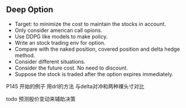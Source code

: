 ## Deep Option

- Target: to minimize the cost to maintain the stocks in account.
- Only consider american call opions.
- Use DDPG like models to make policy.
- Write an stock trading env for option.
- Compare with the naked position, covered position and delta hedge method.
- Consider different situations. 
- Consider the future cost. No need to discount.
- Suppose the stock is traded after the option expires immediately.


P145 开始的例子
用drl的方法
与delta对冲和两种裸头寸对比

todo 预测股价变动来辅助决策
